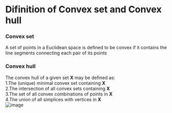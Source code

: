 # Difinition of Convex set and Convex hull
### Convex set
A set of points in a Euclidean space is defined to be convex if it contains the line segments connecting each pair of its points
### Convex hull
The convex hull of a given set **X** may be defined as:\
1.The (unique) minimal convex set containing **X**\
2.The intersection of all convex sets containing **X**\
3.The set of all convex combinations of points in **X**\
4.The union of all simplices with vertices in **X**\
![image](https://upload.wikimedia.org/wikipedia/commons/d/de/ConvexHull.svg)